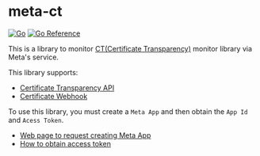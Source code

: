 # meta-ct

[![Go](https://github.com/akakou/meta-ct/actions/workflows/go.yml/badge.svg)](https://github.com/akakou/meta-ct/actions/workflows/go.yml)
[![Go Reference](https://pkg.go.dev/badge/github.com/akakou/meta-ct.svg)](https://pkg.go.dev/github.com/akakou/meta-ct)

This is a library to monitor [CT(Certificate Transparency)](https://www.rfc-editor.org/rfc/rfc9162.html) monitor library via Meta's service.

This library supports:
- [Certificate Transparency API](https://developers.facebook.com/docs/certificate-transparency-api)
- [Certificate Webhook](https://developers.facebook.com/docs/certificate-transparency/certificates-webhook)


To use this library, you must create a `Meta App` and then obtain the `App Id` and `Acess Token`.
- [Web page to request creating Meta App](https://developers.facebook.com/apps/?show_reminder=true)
- [How to obtain access token](https://developers.facebook.com/docs/facebook-login/guides/access-tokens?locale=ja_JP)

